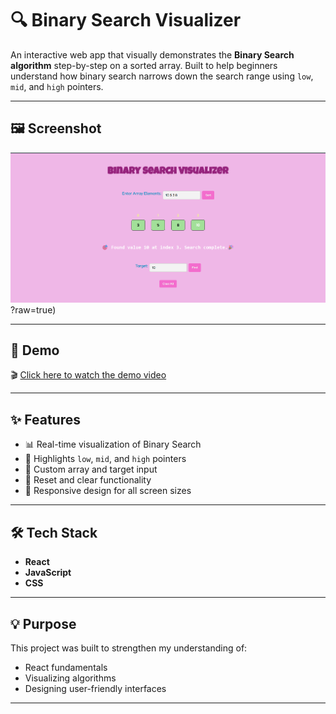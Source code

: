 # 🔍 Binary Search Visualizer

An interactive web app that visually demonstrates the **Binary Search algorithm** step-by-step on a sorted array. Built to help beginners understand how binary search narrows down the search range using `low`, `mid`, and `high` pointers.

---

## 🖼️ Screenshot

![Binary Search Visualizer Screenshot](https://github.com/chippyjolly/Binary-search-visualizer/blob/main/BinarySearch.png)?raw=true)

---

## 🎥 Demo

🎬 [Click here to watch the demo video](https://github.com/chippyjolly/Binary-search-visualizer/blob/main/Binary%20Search.mp4?raw=true)

---



## ✨ Features

- 📊 Real-time visualization of Binary Search
- 🧠 Highlights `low`, `mid`, and `high` pointers
- 🎯 Custom array and target input
- 🔄 Reset and clear functionality
- 📱 Responsive design for all screen sizes

---

## 🛠 Tech Stack

- **React**
- **JavaScript**
- **CSS**

---

## 💡 Purpose

This project was built to strengthen my understanding of:
- React fundamentals
- Visualizing algorithms
- Designing user-friendly interfaces

---

